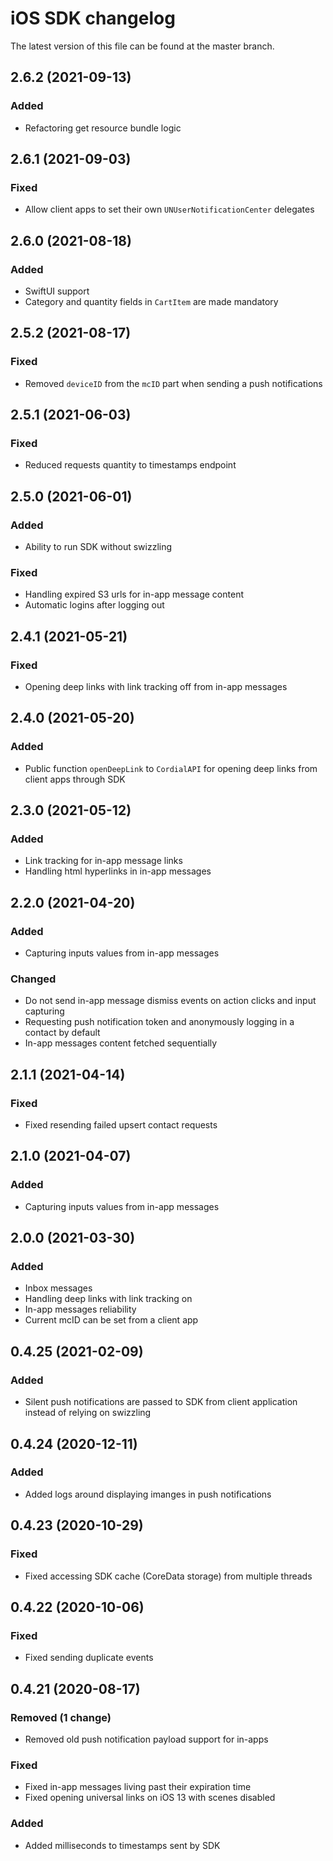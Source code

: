 # iOS SDK changelog

The latest version of this file can be found at the master branch.

## 2.6.2 (2021-09-13)

### Added

- Refactoring get resource bundle logic

## 2.6.1 (2021-09-03)

### Fixed

- Allow client apps to set their own `UNUserNotificationCenter` delegates

## 2.6.0 (2021-08-18)

### Added

- SwiftUI support
- Category and quantity fields in `CartItem` are made mandatory

## 2.5.2 (2021-08-17)

### Fixed

- Removed `deviceID` from the `mcID` part when sending a push notifications

## 2.5.1 (2021-06-03)

### Fixed

- Reduced requests quantity to timestamps endpoint 

## 2.5.0 (2021-06-01)

### Added

- Ability to run SDK without swizzling

### Fixed

- Handling expired S3 urls for in-app message content
- Automatic logins after logging out

## 2.4.1 (2021-05-21)

### Fixed

- Opening deep links with link tracking off from in-app messages

## 2.4.0 (2021-05-20)

### Added

- Public function `openDeepLink` to `CordialAPI` for opening deep links from client apps through SDK

## 2.3.0 (2021-05-12)

### Added

- Link tracking for in-app message links
- Handling html hyperlinks in in-app messages

## 2.2.0 (2021-04-20)

### Added

- Capturing inputs values from in-app messages

### Changed

- Do not send in-app message dismiss events on action clicks and input capturing
- Requesting push notification token and anonymously logging in a contact by default
- In-app messages content fetched sequentially

## 2.1.1 (2021-04-14)

### Fixed

- Fixed resending failed upsert contact requests

## 2.1.0 (2021-04-07)

### Added

-  Capturing inputs values from in-app messages

## 2.0.0 (2021-03-30)

### Added

- Inbox messages
- Handling deep links with link tracking on
- In-app messages reliability
- Current mcID can be set from a client app

## 0.4.25 (2021-02-09)

### Added

- Silent push notifications are passed to SDK from client application instead of relying on swizzling

## 0.4.24 (2020-12-11)

### Added

- Added logs around displaying imanges in push notifications

## 0.4.23 (2020-10-29)

### Fixed

- Fixed accessing SDK cache (CoreData storage) from multiple threads

## 0.4.22 (2020-10-06)

### Fixed

- Fixed sending duplicate events

## 0.4.21 (2020-08-17)

### Removed (1 change)

- Removed old push notification payload support for in-apps

### Fixed

- Fixed in-app messages living past their expiration time
- Fixed opening universal links on iOS 13 with scenes disabled

### Added

- Added milliseconds to timestamps sent by SDK
